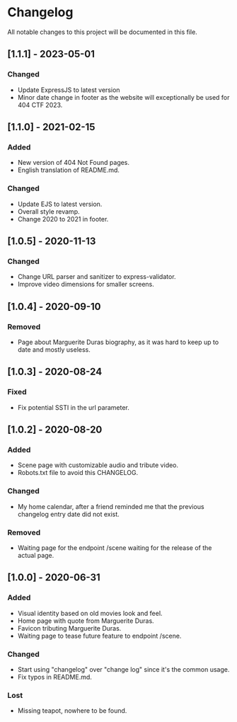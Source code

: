 # Changelog

All notable changes to this project will be documented in this file.

## [1.1.1] - 2023-05-01

### Changed

- Update ExpressJS to latest version
- Minor date change in footer as the website will exceptionally be used for 404 CTF 2023.

## [1.1.0] - 2021-02-15

### Added

- New version of 404 Not Found pages.
- English translation of README.md.

### Changed

- Update EJS to latest version.
- Overall style revamp.
- Change 2020 to 2021 in footer.

## [1.0.5] - 2020-11-13

### Changed

- Change URL parser and sanitizer to express-validator.
- Improve video dimensions for smaller screens.

## [1.0.4] - 2020-09-10

### Removed

- Page about Marguerite Duras biography, as it was hard to keep up to date and mostly useless.

## [1.0.3] - 2020-08-24

### Fixed

- Fix potential SSTI in the url parameter.

## [1.0.2] - 2020-08-20

### Added

- Scene page with customizable audio and tribute video.
- Robots.txt file to avoid this CHANGELOG.

### Changed

- My home calendar, after a friend reminded me that the previous changelog entry date did not exist.

### Removed

- Waiting page for the endpoint /scene waiting for the release of the actual page.

## [1.0.0] - 2020-06-31

### Added

- Visual identity based on old movies look and feel.
- Home page with quote from Marguerite Duras.
- Favicon tributing Marguerite Duras.
- Waiting page to tease future feature to endpoint /scene.

### Changed

- Start using "changelog" over "change log" since it's the common usage.
- Fix typos in README.md.

### Lost

- Missing teapot, nowhere to be found.
